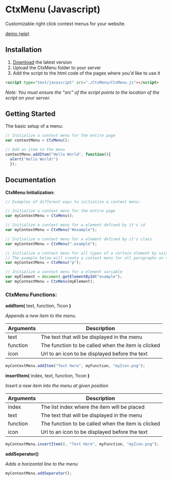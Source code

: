 # CtxMenu (Javascript)
Customizable right click context menus for your website.

[demo (wip)](https://nilssoderman.com/code/ctxmenu)

## Installation


1. [Download]() the latest version
2. Upload the CtxMenu folder to your server
3. Add the script to the html code of the pages where you'd like to use it 

```html
<script type="text/javascript" src="./CtxMenu/CtxMenu.js"></script>
```
_Note: You must ensure the "src" of the script points to the location of the script on your server._

## Getting Started
The basic setup of a menu:
```javascript
// Initialize a context menu for the entire page
var contextMenu = CtxMenu();

// Add an item to the menu
contextMenu.addItem("Hello World", function(){
  alert("Hello World!")
  });
```

## Documentation

**CtxMenu Initialization:**
```javascript
// Examples of different ways to initialize a context menu:

// Initialize a context menu for the entire page
var myContextMenu = CtxMenu();

// Initialize a context menu for a element defined by it's id
var myContextMenu = CtxMenu("#example");

// Initialize a context menu for a element defined by it's class
var myContextMenu = CtxMenu(".example");

// Initialize a context menu for all types of a certain element by using a nodeName
// The example below will create a context menu for all paragraphs on the page (<p></p>)
var myContextMenu = CtxMenu("p");

// Initialize a context menu for a element variable
var myElement = document.getElementById("example");
var myContextMenu = CtxMenu(myElement);
```

### CtxMenu Functions:

**addItem(**
text, function, ?icon **)**

_Appends a new item to the menu._

| Arguments | Description |
| --- | --- |
| text | The text that will be displayed in the menu |
| function | The function to be called when the item is clicked |
| icon | Url to an icon to be displayed before the text |

```javascript
myContextMenu.addItem("Text Here", myFunction, "myIcon.png");
```


**insertItem(**
index, text, function, ?icon **)**

_Insert a new item into the menu at given position_

| Arguments | Description |
| --- | --- |
| index | The list index where the item will be placed |
| text | The text that will be displayed in the menu |
| function | The function to be called when the item is clicked |
| icon | Url to an icon to be displayed before the text |

```javascript
myContextMenu.insertItem(0, "Text Here", myFunction, "myIcon.png");
```


**addSeperator()**

_Adds a horizontal line to the menu_
```javascript
myContextMenu.addSeperator();
```
